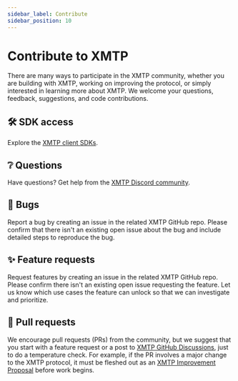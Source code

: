 ```yaml
---
sidebar_label: Contribute
sidebar_position: 10
---
```


# Contribute to XMTP

There are many ways to participate in the XMTP community, whether you are building with XMTP, working on improving the protocol, or simply interested in learning more about XMTP. We welcome your questions, feedback, suggestions, and code contributions.

## 🛠 SDK access

Explore the [XMTP client SDKs](/docs/introduction#xmtp-sdks-and-example-apps).

## ❔ Questions

Have questions? Get help from the [XMTP Discord community](https://discord.gg/xmtp).

## 🐞 Bugs

Report a bug by creating an issue in the related XMTP GitHub repo. Please confirm that there isn't an existing open issue about the bug and include detailed steps to reproduce the bug.

## ✨ Feature requests

Request features by creating an issue in the related XMTP GitHub repo. Please confirm there isn't an existing open issue requesting the feature. Let us know which use cases the feature can unlock so that we can investigate and prioritize.

## 🔀 Pull requests

We encourage pull requests (PRs) from the community, but we suggest that you start with a feature request or a post to [XMTP GitHub Discussions](https://github.com/orgs/xmtp/discussions), just to do a temperature check. For example, if the PR involves a major change to the XMTP protocol, it must be fleshed out as an [XMTP Improvement Proposal](https://github.com/xmtp/XIPs/blob/main/XIPs/xip-0-purpose-process.md) before work begins.
